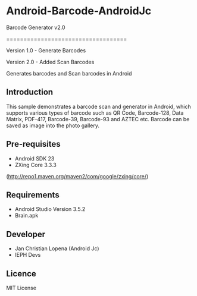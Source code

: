 # Android-Barcode-AndroidJc
Barcode Generator v2.0

===================================

Version 1.0 - Generate Barcodes

Version 2.0 - Added Scan Barcodes

Generates barcodes and Scan barcodes in Android



Introduction
------------

This sample demonstrates a barcode scan and generator in Android, which supports various types of barcode such as QR Code, Barcode-128, Data Matrix, PDF-417, Barcode-39, Barcode-93 and AZTEC etc. Barcode can be saved as image into the photo gallery. 


Pre-requisites
--------------

- Android SDK 23
- ZXing Core 3.3.3

(http://repo1.maven.org/maven2/com/google/zxing/core/)


Requirements
---------------
- Android Studio Version 3.5.2
- Brain.apk

Developer
---------------
- Jan Christian Lopena (Android Jc)
- IEPH Devs

Licence
---------------

MIT License

